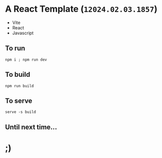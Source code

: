 # A React Template (`12024.02.03.1857`)

- Vite
- React
- Javascript

## To run
```shell
npm i ; npm run dev
```

## To build
```shell
npm run build
```

## To serve
```shell
serve -s build
```

## Until next time...

# ;)


